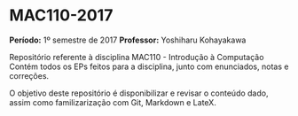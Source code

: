 # MAC110-2017
**Período:** 1º semestre de 2017
**Professor:** Yoshiharu Kohayakawa

Repositório referente à disciplina MAC110 - Introdução à Computação
Contém todos os EPs feitos para a disciplina, junto com enunciados, notas e correções.

O objetivo deste repositório é disponibilizar e revisar o conteúdo dado, assim como familizarização com Git, Markdown e LateX.